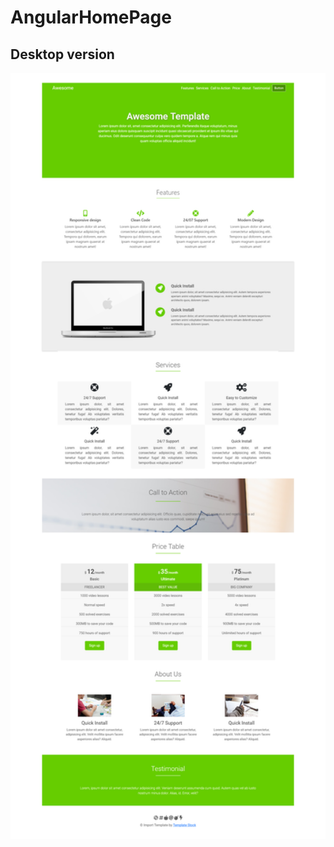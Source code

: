 # AngularHomePage
<h2>Desktop version</h2>
<p><img width="800" src="src/assets/images/screenshotHomePage.png"/></p>
